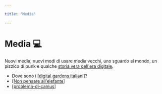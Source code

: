 ```yaml
---

title: "Media"

---
```


# Media 💻

Nuovi media, nuovi modi di usare media vecchi, uno sguardo al mondo, un pizzico di punk e qualche [storia vera dell'era digitale](https://www.adelphi.it/libro/9788845932151).

* Dove sono i [[digital gardens italiani]]?
* [[Non pensare all'elefante]]
* [[problema-di-camus]]

[//begin]: # "Autogenerated link references for markdown compatibility"
[digital gardens italiani]: digital-gardens/digital-gardens-italiani.md "Digital gardens italiani"
[Non pensare all'elefante]: non-pensare-all'elefante.md "Non pensare all’elefante: storia di un fallimento grosso così"
[problema-di-camus]: problema-di-camus.md "Il problema di Camus"
[//end]: # "Autogenerated link references"